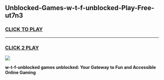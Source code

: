 
## Unblocked-Games-w-t-f-unblocked-Play-Free-ut7n3
<h3>
<a href="https://premium76.site?title=w-t-f-unblocked&ref=20M">CLICK TO PLAY</a></h3>
<hr>

<h3>
<a href="https://premium76.site?title=w-t-f-unblocked&ref=20M">CLICK 2 PLAY</a>
  
</h3>

<a href="https://premium76.site?title=w-t-f-unblocked&ref=19M"><img src="https://clearcache.store/games.png"></a>


**w-t-f-unblocked games unblocked: Your Gateway to Fun and Accessible Online Gaming**
